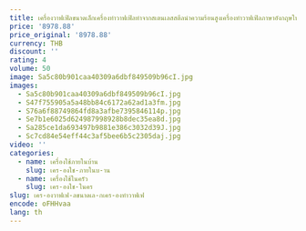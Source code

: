 ```yaml
---
title: เครื่องวาฟเฟิลขนาดเล็กเครื่องทำวาฟเฟิลทำจากสเตนเลสสตีลนำความร้อนสูงเครื่องทำวาฟเฟิลภาษาอังกฤษในเชิงพาณิชย์แม่พิมพ์พายฟักทองอุปกรณ์ขนมปัง
price: '8978.88'
price_original: '8978.88'
currency: THB
discount: ''
rating: 4
volume: 50
image: Sa5c80b901caa40309a6dbf849509b96cI.jpg
images:
  - Sa5c80b901caa40309a6dbf849509b96cI.jpg
  - S47f755905a5a48bb84c6172a62ad1a3fm.jpg
  - S76a6f88749864fd8a3afbe7395846114p.jpg
  - Se7b1e6025d624987998928b8dec35ea8d.jpg
  - Sa285ce1da693497b9881e386c3032d39J.jpg
  - Sc7cd84e54eff44c3af5bee6b5c2305daj.jpg
video: ''
categories:
  - name: เครื่องใช้ภายในบ้าน
    slug: เคร-องใช-ภายในบ-าน
  - name: เครื่องใช้ในครัว
    slug: เคร-องใช-ในคร
slug: เคร-องวาฟเฟ-ลขนาดเล-กเคร-องทำวาฟเฟ
encode: oFHHvaa
lang: th
---
```

  